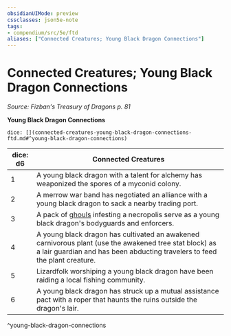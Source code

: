 ```yaml
---
obsidianUIMode: preview
cssclasses: json5e-note
tags:
- compendium/src/5e/ftd
aliases: ["Connected Creatures; Young Black Dragon Connections"]
---
```

# Connected Creatures; Young Black Dragon Connections
*Source: Fizban's Treasury of Dragons p. 81* 

**Young Black Dragon Connections**

`dice: [](connected-creatures-young-black-dragon-connections-ftd.md#^young-black-dragon-connections)`

| dice: d6 | Connected Creatures |
|----------|---------------------|
| 1 | A young black dragon with a talent for alchemy has weaponized the spores of a myconid colony. |
| 2 | A merrow war band has negotiated an alliance with a young black dragon to sack a nearby trading port. |
| 3 | A pack of [ghouls](compendium/bestiary/undead/ghoul.md) infesting a necropolis serve as a young black dragon's bodyguards and enforcers. |
| 4 | A young black dragon has cultivated an awakened carnivorous plant (use the awakened tree stat block) as a lair guardian and has been abducting travelers to feed the plant creature. |
| 5 | Lizardfolk worshiping a young black dragon have been raiding a local fishing community. |
| 6 | A young black dragon has struck up a mutual assistance pact with a roper that haunts the ruins outside the dragon's lair. |
^young-black-dragon-connections